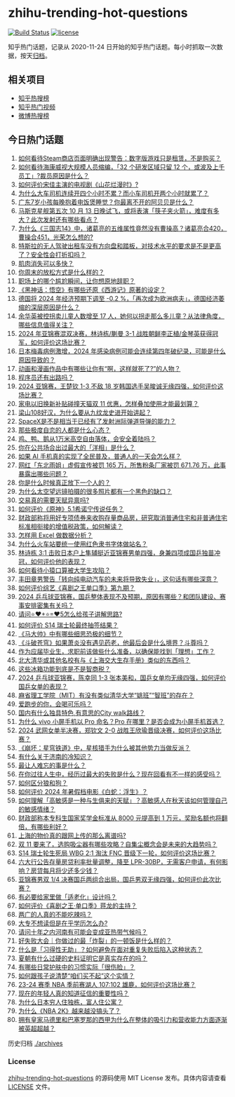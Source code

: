 # zhihu-trending-hot-questions

[![Build Status](https://github.com/justjavac/zhihu-trending-hot-questions/workflows/ci/badge.svg?branch=master)](https://github.com/justjavac/zhihu-trending-hot-questions/actions)
[![license](https://img.shields.io/github/license/justjavac/zhihu-trending-hot-questions)](https://github.com/justjavac/zhihu-trending-hot-questions/blob/master/LICENSE)

知乎热门话题，记录从 2020-11-24
日开始的知乎热门话题。每小时抓取一次数据，按天[归档](./archives)。

## 相关项目

- [知乎热搜榜](https://github.com/justjavac/zhihu-trending-top-search)
- [知乎热门视频](https://github.com/justjavac/zhihu-trending-hot-video)
- [微博热搜榜](https://github.com/justjavac/weibo-trending-hot-search)

## 今日热门话题

<!-- BEGIN -->
<!-- 最后更新时间 Sun Oct 13 2024 13:18:41 GMT+0800 (China Standard Time) -->

1. [如何看待Steam商店页面明确出现警告：数字版游戏只是租赁，不是购买？](https://www.zhihu.com/question/828901579)
1. [如何看待海康威视大规模人员缩编，「32 个研发区域只留 12 个，或波及上千员工」?裁员原因是什么？](https://www.zhihu.com/question/820211552)
1. [如何评价宋佳主演的电视剧《山花烂漫时》?](https://www.zhihu.com/question/666596492)
1. [为什么大车司机连续开四个小时不累？而小车司机开两个小时就累了？](https://www.zhihu.com/question/663522207)
1. [广东7岁小孩每晚抱着电饭煲睡觉？你最离不开的阿贝贝是什么？](https://www.zhihu.com/question/839234929)
1. [马斯克星舰第五次 10 月 13 日晚试飞，或将表演「筷子夹火箭」，难度有多大？此次发射还有哪些看点？](https://www.zhihu.com/question/848030141)
1. [为什么《三国志14》中，诸葛亮的五维属性竟然没有曹操高？诸葛亮合420，曹操合451，光荣怎么想的?](https://www.zhihu.com/question/662619822)
1. [特斯拉的无人驾驶出租车没有方向盘和踏板，对技术水平的要求是不是更高了？安全性会打折扣吗？](https://www.zhihu.com/question/814899314)
1. [肌肉消失可以多快？](https://www.zhihu.com/question/521056595)
1. [你周末的放松方式是什么样的？](https://www.zhihu.com/question/839882677)
1. [职场上的哪个尴尬瞬间，让你想原地辞职？](https://www.zhihu.com/question/808201761)
1. [《黑神话：悟空》有哪些还原《西游记》原著的设定？](https://www.zhihu.com/question/664774495)
1. [德国将 2024 年经济预期下调至 -0.2 %，「再次成为欧洲病夫」，德国经济萎缩的深层原因是什么？](https://www.zhihu.com/question/803788021)
1. [余华英被控拐卖儿童人数增至 17 人，她何以拐走那么多儿童？从法律角度，哪些信息值得关注？](https://www.zhihu.com/question/815233542)
1. [2024 年亚锦赛混双决赛，林诗栋/蒯曼 3-1 战胜朝鲜李正植/金琴英获得冠军，如何评价这场比赛？](https://www.zhihu.com/question/841004077)
1. [日本梅毒病例激增，2024 年感染病例可能会连续第四年破纪录，可能是什么原因导致的？](https://www.zhihu.com/question/827839467)
1. [动画和漫画作品中有哪些让你有“啊，这样就死了?”的人物？](https://www.zhihu.com/question/661050426)
1. [程序员还有出路吗？](https://www.zhihu.com/question/666974560)
1. [2024 亚锦赛，王楚钦 1-3 不敌 18 岁韩国选手吴晙诚无缘四强，如何评价这场比赛？](https://www.zhihu.com/question/838590732)
1. [家电以旧换新补贴碰撞天猫双 11 优惠，怎样叠加使用才能最划算？](https://www.zhihu.com/question/826901454)
1. [梁山108好汉，为什么要从九纹龙史进开始讲起？](https://www.zhihu.com/question/721984998)
1. [SpaceX是不是相当于已经有了发射洲际弹道导弹的能力？](https://www.zhihu.com/question/668947964)
1. [那些极度自恋的人都是什么心态？](https://www.zhihu.com/question/308099696)
1. [鸡、鸭、鹅从1万米高空自由落体，会安全着陆吗？](https://www.zhihu.com/question/593784402)
1. [你在公共场合出过最大的「洋相」是什么？](https://www.zhihu.com/question/808201754)
1. [如果 AI 手机真的实现了全民普及，普通人的一天会怎么样？](https://www.zhihu.com/question/829935200)
1. [网红「东北雨姐」虚假宣传被罚 165 万，所售粉条厂家被罚 671.76 万，此事暴露出哪些问题？](https://www.zhihu.com/question/829310701)
1. [你是什么时候真正放下一个人的？](https://www.zhihu.com/question/443536846)
1. [为什么太空望远镜拍摄的很多照片都有一个黑色的缺口？](https://www.zhihu.com/question/807788149)
1. [交易真的需要天赋异禀吗?](https://www.zhihu.com/question/783368328)
1. [如何评价《原神》5.1希诺宁传说任务？](https://www.zhihu.com/question/822903848)
1. [财政部称将用好专项债券来收购存量商品房，研究取消普通住宅和非普通住宅标准相衔接的增值税政策，如何解读？](https://www.zhihu.com/question/827163513)
1. [怎样用 Excel 做数据分析？](https://www.zhihu.com/question/19754722)
1. [为什么火车站要统一使用红色隶书字体做站名？](https://www.zhihu.com/question/651933772)
1. [林诗栋 3:1 击败日本户上隼辅挺近亚锦赛男单四强，身兼四项成国乒独苗冲冠，如何评价他的表现？](https://www.zhihu.com/question/835966023)
1. [如何看待小猿口算被大学生攻陷？](https://www.zhihu.com/question/813258253)
1. [丰田章男警告「转向纯电动汽车的未来将导致失业」，这句话有哪些深意？](https://www.zhihu.com/question/816668292)
1. [如何评价综艺《喜剧之王单口季》第九期？](https://www.zhihu.com/question/821200840)
1. [2024 乒乓球亚锦赛，国乒整体表现不及预期，原因有哪些？和团队建设、赛事安排密集有关吗？](https://www.zhihu.com/question/838981816)
1. [请问⭐❤+⭐=❤5怎么给孩子讲解思路?](https://www.zhihu.com/question/736492086)
1. [如何评价 S14 瑞士轮最终抽签结果？](https://www.zhihu.com/question/841750991)
1. [《马大帅》中有哪些细思恐极的细节？](https://www.zhihu.com/question/266069788)
1. [《斗破苍穹》如果萧炎没有遇见药老，他最后会是什么境界？斗尊吗？](https://www.zhihu.com/question/504761121)
1. [作为应届毕业生，求职前该做些什么准备，以确保能找到「理想」工作？](https://www.zhihu.com/question/668860868)
1. [北大清华或其他名校有与《上海交大生存手册》类似的东西吗？](https://www.zhihu.com/question/31506356)
1. [这些冰箱功能到底是不是智商税？](https://www.zhihu.com/question/805155562)
1. [2024 乒乓球亚锦赛，陈幸同 1-3 张本美和，国乒女单均无缘四强，如何评价国乒女单的表现？](https://www.zhihu.com/question/836558678)
1. [麻省理工学院（MIT）有没有类似清华大学“姚班”“智班”的存在？](https://www.zhihu.com/question/535745451)
1. [爱跑步的你，会喝可乐吗？](https://www.zhihu.com/question/752478028)
1. [国内有什么独具特色,有意思的City walk路线？](https://www.zhihu.com/question/54655566)
1. [为什么 vivo 小屏手机以 Pro 命名？Pro 在哪里？是否会成为小屏手机首选？](https://www.zhihu.com/question/814407089)
1. [2024 武网女单半决赛，郑钦文 2-0 战胜王欣瑜晋级决赛，如何评价这场比赛？](https://www.zhihu.com/question/837291328)
1. [《崩坏：星穹铁道》中，星核猎手为什么被其他势力当做反派？](https://www.zhihu.com/question/646337913)
1. [有什么关于济南的冷知识？](https://www.zhihu.com/question/52741728)
1. [最让人难忘的事是什么？](https://www.zhihu.com/question/588957186)
1. [在你过往人生中，经历过最大的失败是什么？现在回看有不一样的感受吗？](https://www.zhihu.com/question/808042503)
1. [如何区分狼和狗？](https://www.zhihu.com/question/20144489)
1. [如何评价 2024 年暑假档电影《白蛇：浮生》？](https://www.zhihu.com/question/663026964)
1. [如何理解「高敏感是一种与生俱来的天赋」？高敏感人在秋天该如何管理自己的敏感情绪？](https://www.zhihu.com/question/671400768)
1. [财政部称本专科生国家奖学金标准从 8000 元提高到 1 万元，奖励名额也将翻倍，有哪些利好？](https://www.zhihu.com/question/827633147)
1. [上海的物价真的跟网上传的那么离谱吗?](https://www.zhihu.com/question/626509747)
1. [双 11 要来了，选购吸尘器有哪些攻略？自集尘概念会是未来的大趋势吗？](https://www.zhihu.com/question/828265732)
1. [S14 瑞士轮生死局 WBG 2:1 淘汰 FNC 晋级下一轮，如何评价这场比赛？](https://www.zhihu.com/question/836918776)
1. [六大行公告存量房贷利率批量调整，降至 LPR-30BP，无需客户申请，有何影响？房贷每月将少还多少钱？](https://www.zhihu.com/question/826155386)
1. [亚锦赛男双 1/4 决赛国乒两组合出局，国乒男双无缘四强，如何评价此次比赛？](https://www.zhihu.com/question/832084388)
1. [有必要给家里做「适老化」设计吗？](https://www.zhihu.com/question/581718776)
1. [如何评价《喜剧之王·单口季》蒋龙的主持？](https://www.zhihu.com/question/665202126)
1. [两广的人真的不能吃辣吗？](https://www.zhihu.com/question/780865577)
1. [大专不想读但是在乎学历怎么办?](https://www.zhihu.com/question/821437049)
1. [请问十年之内河南有可能会变成亚热带气候吗？](https://www.zhihu.com/question/664683973)
1. [好失败大会｜你做过的最「炸裂」的一顿饭是什么样的？](https://www.zhihu.com/question/808201744)
1. [什么是「习得性无助」？如何避免在面对重复失败后陷入这种状态？](https://www.zhihu.com/question/790905724)
1. [夏朝有什么过硬的史料证明它是真实存在的吗？](https://www.zhihu.com/question/31077636)
1. [有哪些日常护肤中的习惯实际「很伤脸」？](https://www.zhihu.com/question/665003066)
1. [如何跟孩子说清楚“咱们买不起”这个实情？](https://www.zhihu.com/question/665451884)
1. [23-24 赛季 NBA 季前赛湖人 107:102 雄鹿，如何评价这场比赛？](https://www.zhihu.com/question/814694361)
1. [现在的年轻人真的知道征信的重要性吗？](https://www.zhihu.com/question/658496182)
1. [为什么日本穷人住独栋，富人住公寓？](https://www.zhihu.com/question/30933006)
1. [为什么《NBA 2K》越来越没搞头了？](https://www.zhihu.com/question/555186060)
1. [拥有皇家马德里和巴塞罗那的西甲为什么在整体的吸引力和营收能力方面逐渐被英超超越？](https://www.zhihu.com/question/654347981)

<!-- END -->

历史归档 [./archives](./archives)

### License

[zhihu-trending-hot-questions](https://github.com/justjavac/zhihu-trending-hot-questions)
的源码使用 MIT License 发布。具体内容请查看 [LICENSE](./LICENSE) 文件。
